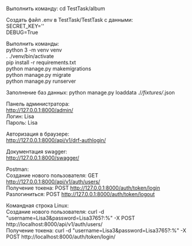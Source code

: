 Выполнить команду: cd TestTask/album  
  
Создать файл .env в TestTask/TestTask с данными:  
SECRET_KEY=''  
DEBUG=True  

Выполнить команды:  
python 3 -m venv venv  
. ./venv/bin/activate  
pip install -r requirements.txt  
python manage.py makemigrations  
python manage.py migrate  
python manage.py runserver  

Заполнение баз данных: python manage.py loaddata ./*/fixtures/*.json  

Панель администратора:  
http://127.0.0.1:8000/admin/  
Логин: Lisa  
Пароль: Lisa  
  
Авторизация в браузере:  
http://127.0.0.1:8000/api/v1/drf-authlogin/  

Документация swagger:  
http://127.0.0.1:8000/swagger/
  
Postman:  
Создание нового пользователя: GET http://127.0.0.1:8000/api/v1/auth/users/  
Получение токена: POST http://127.0.0.1:8000/auth/token/login  
Разлогиниться: POST http://127.0.0.1:8000/auth/token/logout  

Командная строка Linux:  
Создание нового пользователя: curl -d "username=Lisa3&password=Lisa3765?:%" -X POST http://localhost:8000/api/v1/auth/users/  
Получение токена: curl -d "username=Lisa3&password=Lisa3765?:%" -X POST http://localhost:8000/auth/token/login/
